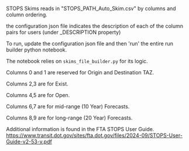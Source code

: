 STOPS Skims reads in "STOPS_PATH_Auto_Skim.csv" by columns and column ordering.

the configuration json file indicates the description of each of the column pairs for users (under _DESCRIPTION property)

To run, update the configuration json file and then 'run' the entire run builder python notebook.

The notebook relies on `skims_file_builder.py` for its logic.

Columns 0 and 1 are reserved for Origin and Destination TAZ.

Columns 2,3 are for Exist.

Columns 4,5 are for Open.

Columns 6,7 are for mid-range (10 Year) Forecasts.

Columns 8,9 are for long-range (20 Year) Forecasts.

Additional information is found in the FTA STOPS User Guide.
https://www.transit.dot.gov/sites/fta.dot.gov/files/2024-09/STOPS-User-Guide-v2-53-v.pdf

